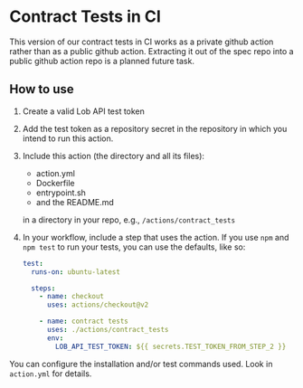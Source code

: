 # Contract Tests in CI

This version of our contract tests in CI works as a private github action rather than as a public
github action. Extracting it out of the spec repo into a public github action repo is a planned
future task.

## How to use

1. Create a valid Lob API test token
2. Add the test token as a repository secret in the repository in which you
   intend to run this action.
3. Include this action (the directory and all its files):

   - action.yml
   - Dockerfile
   - entrypoint.sh
   - and the README.md

   in a directory in your repo, e.g., `/actions/contract_tests`

4. In your workflow, include a step that
   uses the action. If you use `npm` and
   `npm test` to run your tests, you can
   use the defaults, like so:

   ```yml
   test:
     runs-on: ubuntu-latest

     steps:
       - name: checkout
         uses: actions/checkout@v2

       - name: contract tests
         uses: ./actions/contract_tests
         env:
           LOB_API_TEST_TOKEN: ${{ secrets.TEST_TOKEN_FROM_STEP_2 }}
   ```

You can configure the installation and/or test commands used. Look in `action.yml` for details.
